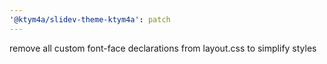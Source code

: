 ```yaml
---
'@ktym4a/slidev-theme-ktym4a': patch
---
```


remove all custom font-face declarations from layout.css to simplify styles
